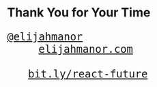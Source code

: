 <!--
{
  "id": "Conclusion"
}
-->

# Thank You for Your Time

<pre style="font-size: 1.75em;">
<a href="http://twitter.com/elijahmanor">@elijahmanor</a>
<a href="http://elijahmanor.com" style="margin-left: 3em;">elijahmanor.com</a>

<a href="http://elijahmanor.com/talks/react-to-the-future" style="margin-left: 2em;">bit.ly/react-future</a>
</pre>

<!--
Notes:

* http://jsbin.com/vahegiqadi/1/edit?js,output
* http://jscomplexity.org/#results
* http://jshint.com/
-->
